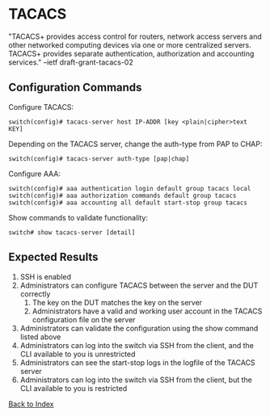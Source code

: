 # TACACS

 "TACACS+ provides access control for routers, network access servers and other networked computing devices via one or more centralized servers. TACACS+ provides separate authentication, authorization and accounting services." –ietf draft-grant-tacacs-02 
 
## Configuration Commands

Configure TACACS: 

```text
switch(config)# tacacs-server host IP-ADDR [key <plain|cipher>text KEY]
```

Depending on the TACACS server, change the auth-type from PAP to CHAP: 

```text
switch(config)# tacacs-server auth-type [pap|chap]
```

Configure AAA: 

```text
switch(config)# aaa authentication login default group tacacs local
switch(config)# aaa authorization commands default group tacacs
switch(config)# aaa accounting all default start-stop group tacacs
```

Show commands to validate functionality:  

```text
switch# show tacacs-server [detail]
```

## Expected Results 

1. SSH is enabled
1. Administrators can configure TACACS between the server and the DUT correctly
   1. The key on the DUT matches the key on the server
   2. Administrators have a valid and working user account in the TACACS configuration file on the server 
1. Administrators can validate the configuration using the show command listed above
1. Administrators can log into the switch via SSH from the client, and the CLI available to you is unrestricted 
1. Administrators can see the start-stop logs in the logfile of the TACACS server
1. Administrators can log into the switch via SSH from the client, but the CLI available to you is restricted 


[Back to Index](../index.md)